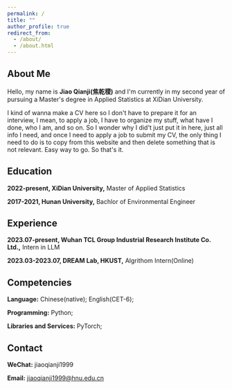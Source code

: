 ```yaml
---
permalink: /
title: ""
author_profile: true
redirect_from: 
  - /about/
  - /about.html
---
```


## About Me
Hello, my name is __Jiao Qianji(焦乾稷)__ and I'm currently in my second year of pursuing a Master's degree in Applied Statistics at XiDian University.

I kind of wanna make a CV here so I don't have to prepare it for an interview, I mean, to apply a job, I have to organize my stuff, what have I done, who I am, and so on. So I wonder why I did't just put it in here, just all info I need, and once I need to apply a job to submit my CV, the only thing I need to do is to copy from this website and then delete something that is not relevant. Easy way to go. So that's it.

## Education
__2022-present, XiDian University,__ Master of Applied Statistics

__2017-2021, Hunan University,__ Bachlor of Environmental Engineer

## Experience
__2023.07-present, Wuhan TCL Group Industrial Research Institute Co. Ltd.,__ Intern in LLM

__2023.03-2023.07, DREAM Lab, HKUST,__ Algrithom Intern(Online)

## Competencies
__Language:__ Chinese(native); English(CET-6);

__Programming:__ Python;

__Libraries and Services:__ PyTorch;

## Contact
__WeChat:__ jiaoqianji1999

__Email:__ jiaoqianji1999@hnu.edu.cn
